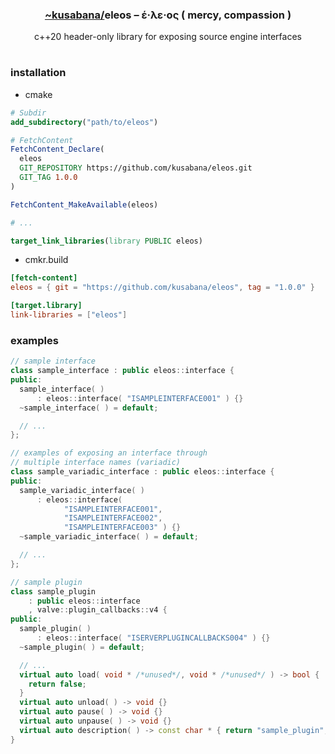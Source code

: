 <div align="center">
  <h3><a href="https://github.com/kusabana">
    ~kusabana/</a>eleos – έ‧λε‧ος ( mercy, compassion )
  </h3>
c++20 header-only library for exposing source engine interfaces
</div>

#
### installation
* cmake
```cmake
# Subdir
add_subdirectory("path/to/eleos")

# FetchContent
FetchContent_Declare(
  eleos
  GIT_REPOSITORY https://github.com/kusabana/eleos.git
  GIT_TAG 1.0.0
)

FetchContent_MakeAvailable(eleos)

# ...

target_link_libraries(library PUBLIC eleos)
```
* cmkr.build
```toml
[fetch-content]
eleos = { git = "https://github.com/kusabana/eleos", tag = "1.0.0" }

[target.library]
link-libraries = ["eleos"]
```

### examples
```cpp
// sample interface
class sample_interface : public eleos::interface {
public:
  sample_interface( )
      : eleos::interface( "ISAMPLEINTERFACE001" ) {}
  ~sample_interface( ) = default;

  // ...
};

// examples of exposing an interface through
// multiple interface names (variadic)
class sample_variadic_interface : public eleos::interface {
public:
  sample_variadic_interface( )
      : eleos::interface(
            "ISAMPLEINTERFACE001",
            "ISAMPLEINTERFACE002",
            "ISAMPLEINTERFACE003" ) {}
  ~sample_variadic_interface( ) = default;

  // ...
};

// sample plugin
class sample_plugin
    : public eleos::interface
    , valve::plugin_callbacks::v4 {
public:
  sample_plugin( )
      : eleos::interface( "ISERVERPLUGINCALLBACKS004" ) {}
  ~sample_plugin( ) = default;

  // ...
  virtual auto load( void * /*unused*/, void * /*unused*/ ) -> bool {
    return false;
  }
  virtual auto unload( ) -> void {}
  virtual auto pause( ) -> void {}
  virtual auto unpause( ) -> void {}
  virtual auto description( ) -> const char * { return "sample_plugin"; }
}
```